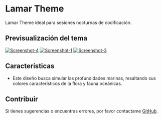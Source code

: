 # Lamar Theme

Lamar Theme ideal para sesiones nocturnas de codificación.

## Previsualización del tema
<a href="https://ibb.co/8df3JMc"><img src="https://i.ibb.co/b2Chx1J/Screenshot-4.png" alt="Screenshot-4" border="0"></a>
<a href="https://ibb.co/YhKgm0s"><img src="https://i.ibb.co/sqD7nWY/Screenshot-1.png" alt="Screenshot-1" border="0"></a>
<a href="https://ibb.co/W33C0ww"><img src="https://i.ibb.co/vBB9hGG/Screenshot-3.png" alt="Screenshot-3" border="0"></a>

## Características

- Este diseño busca simular las profundidades marinas, resaltando sus colores característicos de la flora y fauna oceánicas.

## Contribuir

Si tienes sugerencias o encuentras errores, por favor contactame [GitHub](https://github.com/Its-Alexandder).
